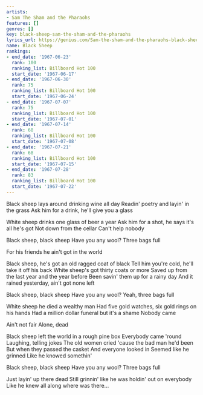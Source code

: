 ```yaml
---
artists:
- Sam The Sham and the Pharaohs
features: []
genres: []
key: black-sheep-sam-the-sham-and-the-pharaohs
lyrics_url: https://genius.com/Sam-the-sham-and-the-pharaohs-black-sheep-lyrics
name: Black Sheep
rankings:
- end_date: '1967-06-23'
  rank: 100
  ranking_list: Billboard Hot 100
  start_date: '1967-06-17'
- end_date: '1967-06-30'
  rank: 75
  ranking_list: Billboard Hot 100
  start_date: '1967-06-24'
- end_date: '1967-07-07'
  rank: 75
  ranking_list: Billboard Hot 100
  start_date: '1967-07-01'
- end_date: '1967-07-14'
  rank: 68
  ranking_list: Billboard Hot 100
  start_date: '1967-07-08'
- end_date: '1967-07-21'
  rank: 68
  ranking_list: Billboard Hot 100
  start_date: '1967-07-15'
- end_date: '1967-07-28'
  rank: 83
  ranking_list: Billboard Hot 100
  start_date: '1967-07-22'
---
```

Black sheep lays around drinking wine all day
Readin' poetry and layin' in the grass
Ask him for a drink, he'll give you a glass

White sheep drinks one glass of beer a year
Ask him for a shot, he says it's all he's got
Not down from the cellar
Can't help nobody

Black sheep, black sheep
Have you any wool?
Three bags full

For his friends he ain't got in the world

Black sheep, he's got an old ragged coat of black
Tell him you're cold, he'll take it off his back
White sheep's got thirty coats or more
Saved up from the last year and the year before
Been savin' them up for a rainy day
And it rained yesterday, ain't got none left

Black sheep, black sheep
Have you any wool?
Yeah, three bags full

White sheep he died a wealthy man
Had five gold watches, six gold rings on his hands
Had a million dollar funeral but it's a shame
Nobody came

Ain't not fair
Alone, dead

Black sheep left the world in a rough pine box
Everybody came 'round
Laughing, telling jokes
The old women cried 'cause the bad man he'd been
But when they passed the casket
And everyone looked in
Seemed like he grinned
Like he knowed somethin'

Black sheep, black sheep
Have you any wool?
Three bags full

Just layin' up there dead
Still grinnin' like he was holdin' out on everybody
Like he knew all along where was there...

